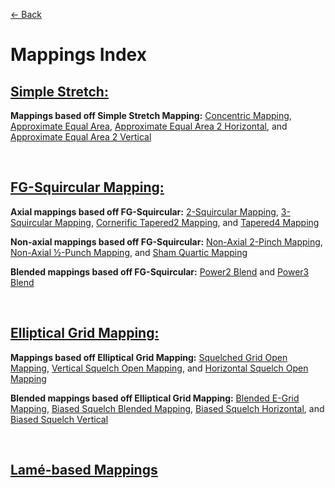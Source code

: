 [<- Back](https://github.com/Kuuuube/Circular_Area/blob/main/README.md)

# Mappings Index

## [Simple Stretch:](https://raw.githubusercontent.com/Kuuuube/Circular_Area/blob/main/wiki/mappings/simple_stretch.md)

**Mappings based off Simple Stretch Mapping:** [Concentric Mapping](https://raw.githubusercontent.com/Kuuuube/Circular_Area/blob/main/wiki/mappings/concentric_mapping.md), [Approximate Equal Area](https://raw.githubusercontent.com/Kuuuube/Circular_Area/blob/main/wiki/mappings/approximate_equal_area.md), [Approximate Equal Area 2 Horizontal](https://raw.githubusercontent.com/Kuuuube/Circular_Area/blob/main/wiki/mappings/approximate_equal_area_2_horizontal.md), and [Approximate Equal Area 2 Vertical](https://raw.githubusercontent.com/Kuuuube/Circular_Area/blob/main/wiki/mappings/approximate_equal_area_2_vertical.md)

<br>

## [FG-Squircular Mapping:](https://raw.githubusercontent.com/Kuuuube/Circular_Area/blob/main/wiki/mappings/fg_squircular_mapping.md)

**Axial mappings based off FG-Squircular:** [2-Squircular Mapping](https://raw.githubusercontent.com/Kuuuube/Circular_Area/blob/main/wiki/mappings/2_squircular_mapping.md), [3-Squircular Mapping](https://raw.githubusercontent.com/Kuuuube/Circular_Area/blob/main/wiki/mappings/3_squircular_mapping.md), [Cornerific Tapered2 Mapping](https://raw.githubusercontent.com/Kuuuube/Circular_Area/blob/main/wiki/mappings/cornerific_tapered2_mapping.md), and [Tapered4 Mapping](https://raw.githubusercontent.com/Kuuuube/Circular_Area/blob/main/wiki/mappings/tapered4_mapping.md)

**Non-axial mappings based off FG-Squircular:** [Non-Axial 2-Pinch Mapping](https://raw.githubusercontent.com/Kuuuube/Circular_Area/blob/main/wiki/mappings/non_axial_2_pinch_mapping.md), [Non-Axial ½-Punch Mapping](https://raw.githubusercontent.com/Kuuuube/Circular_Area/blob/main/wiki/mappings/non_axial_half_punch_mapping.md), and [Sham Quartic Mapping](https://raw.githubusercontent.com/Kuuuube/Circular_Area/blob/main/wiki/mappings/sham_quartic_mapping.md)

**Blended mappings based off FG-Squircular:** [Power2 Blend](https://raw.githubusercontent.com/Kuuuube/Circular_Area/blob/main/wiki/mappings/power2_blend.md) and [Power3 Blend](https://raw.githubusercontent.com/Kuuuube/Circular_Area/blob/main/wiki/mappings/power3_blend.md)

<br>

## [Elliptical Grid Mapping:](https://raw.githubusercontent.com/Kuuuube/Circular_Area/blob/main/wiki/mappings/elliptical_grid_mapping.md)

**Mappings based off Elliptical Grid Mapping:** [Squelched Grid Open Mapping](https://raw.githubusercontent.com/Kuuuube/Circular_Area/blob/main/wiki/mappings/squelched_grid_open_mapping.md), [Vertical Squelch Open Mapping](https://raw.githubusercontent.com/Kuuuube/Circular_Area/blob/main/wiki/mappings/vertical_squelch_open_mapping.md), and [Horizontal Squelch Open Mapping](https://raw.githubusercontent.com/Kuuuube/Circular_Area/blob/main/wiki/mappings/horizontal_squelch_open_mapping.md)

**Blended mappings based off Elliptical Grid Mapping:** [Blended E-Grid Mapping](https://raw.githubusercontent.com/Kuuuube/Circular_Area/blob/main/wiki/mappings/blended_e_grid_mapping.md), [Biased Squelch Blended Mapping](https://raw.githubusercontent.com/Kuuuube/Circular_Area/blob/main/wiki/mappings/biased_squelch_blended_mapping.md), [Biased Squelch Horizontal](https://raw.githubusercontent.com/Kuuuube/Circular_Area/blob/main/wiki/mappings/biased_squelch_horizontal.md), and [Biased Squelch Vertical](https://raw.githubusercontent.com/Kuuuube/Circular_Area/blob/main/wiki/mappings/biased_squelch_vertical.md)

<br>

## [Lamé-based Mappings](https://raw.githubusercontent.com/Kuuuube/Circular_Area/blob/main/wiki/mappings/lamé_based_mappings.md)